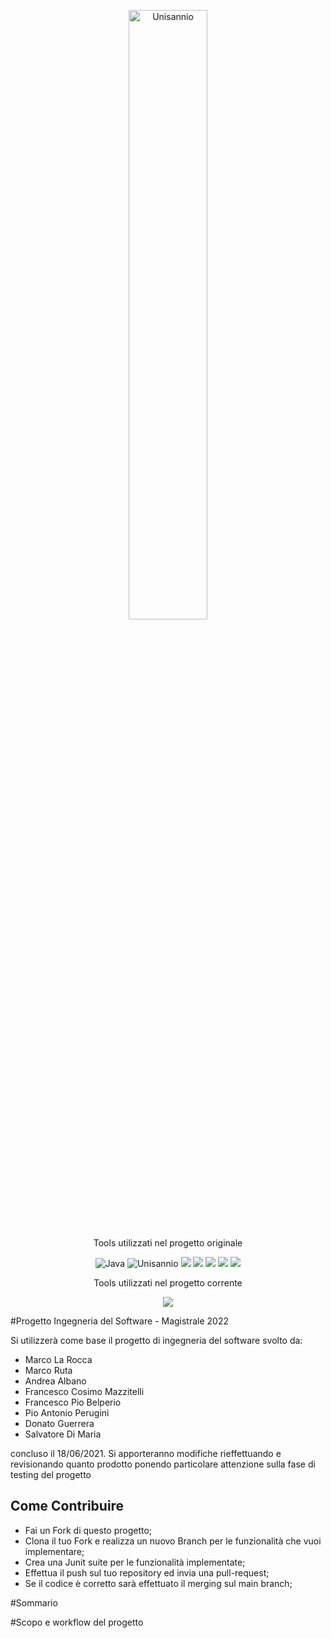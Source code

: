 <p align= "center">
<img src="https://www.unisannio.it/sites/default/files/emblema.png.pagespeed.ce.L9uvAVRynq.png" alt="Unisannio" width= 50%>
</p>
<p align="center">
    Tools utilizzati nel progetto originale
</p>
<p align="center">
    <img src="https://img.shields.io/badge/java-v11.0-blue" alt="Java">
    <img src="https://img.shields.io/badge/Unisannio-Ingegneria%20Del%20Software-blue" alt="Unisannio">
    <img src = "https://img.shields.io/badge/maven-v4.0-blue">
    <img src = "https://img.shields.io/badge/junit-v4.13-blue">
    <img src = "https://img.shields.io/badge/mongo--java--driver-v3.12.8-blue">
    <img src = "https://img.shields.io/badge/spring%20boot-v2.4.5-blue">
     <img src = "https://img.shields.io/badge/jersey-v3.0.2-blue">
</p>
<p align="center">
    Tools utilizzati nel progetto corrente
</p>
<p align="center">
    <img src = "https://img.shields.io/badge/cucumber for java-v213.5744.125-green">
</p>

#Progetto Ingegneria del Software - Magistrale 2022

Si utilizzerà come base il progetto di ingegneria del software svolto da:
- Marco La Rocca
- Marco Ruta
- Andrea Albano
- Francesco Cosimo Mazzitelli
- Francesco Pio Belperio
- Pio Antonio Perugini
- Donato Guerrera
- Salvatore Di Maria

concluso il 18/06/2021.
Si apporteranno modifiche rieffettuando e revisionando quanto prodotto ponendo particolare attenzione
sulla fase di testing del progetto

## Come Contribuire
- Fai un Fork di questo progetto;
- Clona il tuo Fork e realizza un nuovo Branch per le funzionalità che vuoi implementare;
- Crea una Junit suite per le funzionalità implementate;
- Effettua il push sul tuo repository ed invia una pull-request;
- Se il codice è corretto sarà effettuato il merging sul main branch;

#Sommario

#Scopo e workflow del progetto 

